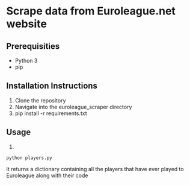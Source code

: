 # Scrape data from Euroleague.net website

## Prerequisities
* Python 3
* pip

## Installation Instructions
1. Clone the repository
2. Navigate into the euroleague_scraper directory
3. pip install -r requirements.txt

## Usage
1.
```
python players.py
```

It returns a dictionary containing all the players that have ever played to Euroleague along with their code
